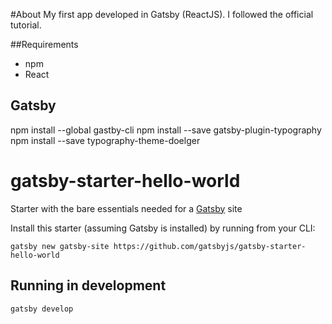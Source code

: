 #About
My first app developed in Gatsby (ReactJS). I followed the official tutorial.

##Requirements
- npm
- React

## Gatsby
npm install --global gastby-cli
npm install --save gatsby-plugin-typography
npm install --save typography-theme-doelger

# gatsby-starter-hello-world
Starter with the bare essentials needed for a [Gatsby](https://www.gatsbyjs.org/) site

Install this starter (assuming Gatsby is installed) by running from your CLI:
```
gatsby new gatsby-site https://github.com/gatsbyjs/gatsby-starter-hello-world
```

## Running in development
`gatsby develop`

